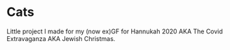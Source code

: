 # Cats
Little project I made for my (now ex)GF for Hannukah 2020 AKA The Covid Extravaganza AKA Jewish Christmas.